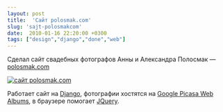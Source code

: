 ```yaml
---
layout: post
title:  'Сайт polosmak.com'
slug: 'sajt-polosmakcom'
date:  2010-01-16 22:20:00 +0300
tags: ["design","django","done","web"]
---
```


Сделал сайт свадебных фотографов Анны и Александра Полосмак — [polosmak.com](http://polosmak.com)

[ ![сайт polosmak.com](http://lh6.ggpht.com/_NVrgsknZGzw/S1IfcdWuYbI/AAAAAAAAI-I/PAmREQaibGU/s800/Screenshot.png "сайт polosmak.com") ](http://polosmak.com/)

Работает сайт на [Django](http://www.djangoproject.com/), фотографии хостятся на [Google Picasa Web Albums](http://picasaweb.google.com/timeout.dp.ua), в браузере помогает [JQuery](http://jquery.com/).

